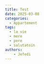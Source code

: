 ```yaml
---
title: Test
date: 2025-03-08
categories:
  - Appartement
tags:
  - la vie
  - mere
  - pere
  - salutatoin
authors:
    - Jefedi
---
```

